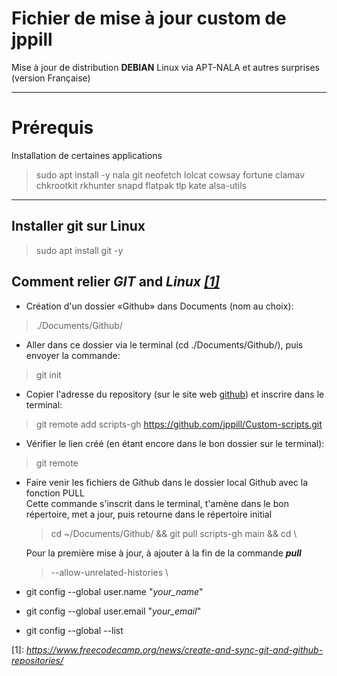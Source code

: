 # Fichier de mise à jour custom de jppill
Mise à jour de distribution **DEBIAN** Linux via APT-NALA et autres surprises (version Française)
________________________________________
# Prérequis
Installation de certaines applications
> sudo apt install -y nala git neofetch lolcat cowsay fortune clamav chkrootkit rkhunter snapd flatpak tlp kate alsa-utils
________________________________________

## Installer git sur Linux
> sudo apt install git -y

## Comment relier **_GIT_** and **_Linux_** [*[1]*](https://www.freecodecamp.org/news/create-and-sync-git-and-github-repositories/)
- Création d'un dossier «Github» dans Documents (nom au choix):
> ./Documents/Github/
- Aller dans ce dossier via le terminal (cd ./Documents/Github/), puis envoyer la commande:
> git init
- Copier l'adresse du repository (sur le site web [github](https://github.com/)) et inscrire dans le terminal:
> git remote add scripts-gh https://github.com/jppill/Custom-scripts.git 

- Vérifier le lien créé (en étant encore dans le bon dossier sur le terminal):
> git remote

- Faire venir les fichiers de Github dans le dossier local Github avec la fonction PULL \
  Cette commande s'inscrit dans le terminal, t'amène dans le bon répertoire, met a jour, puis retourne dans le répertoire initial
  
  > cd ~/Documents/Github/ && git pull scripts-gh main && cd \
  
  Pour la première mise à jour, à ajouter à la fin de la commande **_pull_**
  > --allow-unrelated-histories \

- git config --global user.name "*your_name*"
- git config --global user.email "*your_email*"
- git config --global --list

  
\[1]: *https://www.freecodecamp.org/news/create-and-sync-git-and-github-repositories/*

[Titre]: # (Comme en HTML, il existe 6 niveaux de titres, qui se composent comme ceci 
#Titre 1 ##Titre 2 ...###### Titre 6 Attention, il faut toujours ajouter un espace entre “#” et le texte )
[style]: # (SANS ESPACE _italique_ **gras** **_gras/italique_** ~~barré~~)
[Citation]: # (Une citation doit être précédée du signe “>” )
